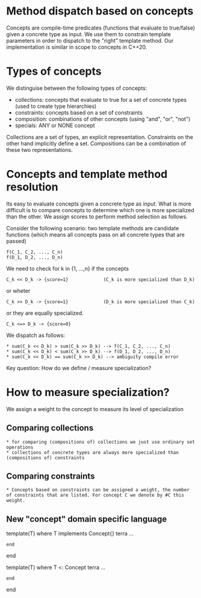 <!--
SPDX-FileCopyrightText: 2024 René Hiemstra <rrhiemstar@gmail.com>
SPDX-FileCopyrightText: 2024 Torsten Keßler <t.kessler@posteo.de>

SPDX-License-Identifier: CC0-1.0
-->

# Method dispatch based on concepts
Concepts are compile-time predicates (functions that evaluate to true/false) given a concrete type as input. We use them to constrain template parameters in order to dispatch to the "right" template method. Our implementation is similar in scope to concepts in C++20.

# Types of concepts
We distinguise between the following types of concepts:
* collections: concepts that evaluate to true for a set of concrete types (used to create type hierarchies)
* constraints: concepts based on a set of constraints
* composition: combinations of other concepts (using "and", "or", "not")
* specials: ANY or NONE concept

Collections are a set of types, an explicit representation. Constraints on the other hand implicitly define a set. Compositions can be a combination of these two representations.

# Concepts and template method resolution
Its easy to evaluate concepts given a concrete type as input. What is more difficult is to compare concepts to determine which one is more specialized than the other. We assign scores to perform method selection as follows. 


Consider the following scenario: two template methods are candidate functions (which means all concepts pass on all concrete types that are passed) 

    f(C_1, C_2, ..., C_n)
    f(D_1, D_2, ..., D_n)

We need to check for k in {1, ...,n} if the concepts 

    C_k << D_k -> {score=1}             (C_k is more specialized than D_k)

or wheter

    C_k >> D_k -> {score=1}             (D_k is more specialized than C_k)

or they are equally specialized.

    C_k <=> D_k -> {score=0}

We dispatch as follows:

    * sum(C_k << D_k) > sum(C_k >> D_k) --> f(C_1, C_2, ..., C_n) 
    * sum(C_k << D_k) < sum(C_k >> D_k) --> f(D_1, D_2, ..., D_n)
    * sum(C_k << D_k) == sum(C_k >> D_k) --> ambiguity compile error


Key question: How do we define / measure specialization?

# How to measure specialization?
We assign a weight to the concept to measure its level of specialization

## Comparing collections
    * for comparing (compositions of) collections we just use ordinary set operations
    * collections of concrete types are always more specialized than (compositions of) constraints

## Comparing constraints

    * Concepts based on constraints can be assigned a weight, the number of constraints that are listed. For concept C we denote by #C this weight. 



## New "concept" domain specific language

template(T) where T implements Concept{}
    terra ...


    end
end

template(T) where T <: Concept
    terra ...


    end
end
